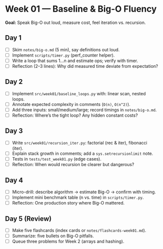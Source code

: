 # Week 01 — Baseline & Big-O Fluency

**Goal:** Speak Big-O out loud, measure cost, feel iteration vs. recursion.

## Day 1

- [ ] Skim `notes/big-o.md` (5 min), say definitions out loud.
- [ ] Implement `scripts/timer.py` (perf_counter helper).
- [ ] Write a loop that sums 1...n and estimate ops; verify with timer.
- [ ] Reflection (2–3 lines): Why did measured time deviate from expectation?

## Day 2

- [ ] Implement `src/week01/baseline_loops.py` with: linear scan, nested loops.
- [ ] Annotate expected complexity in comments (`O(n)`, `O(n^2)`).
- [ ] Add three inputs: small/medium/large; record timings in `notes/big-o.md`.
- [ ] Reflection: Where’s the tight loop? Any hidden constant costs?

## Day 3

- [ ] Write `src/week01/recursion_iter.py`: factorial (rec & iter), fibonacci (iter).
- [ ] Explain stack growth in comments; add a `sys.setrecursionlimit` note.
- [ ] Tests in `tests/test_week01.py` (edge cases).
- [ ] Reflection: When would recursion be clearer but dangerous?

## Day 4

- [ ] Micro-drill: describe algorithm → estimate Big-O → confirm with timing.
- [ ] Implement mini benchmark table (n vs. time) in `scripts/timer.py`.
- [ ] Reflection: One production story where Big-O mattered.

## Day 5 (Review)

- [ ] Make five flashcards (index cards or `notes/flashcards-week01.md`).
- [ ] Summarize: five bullets on Big-O pitfalls.
- [ ] Queue three problems for Week 2 (arrays and hashing).

